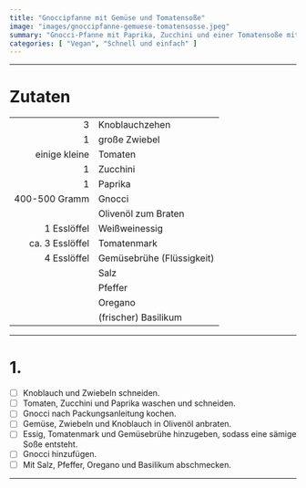 ```yaml
---
title: "Gnoccipfanne mit Gemüse und Tomatensoße"
image: "images/gnoccipfanne-gemuese-tomatensosse.jpeg"
summary: "Gnocci-Pfanne mit Paprika, Zucchini und einer Tomatensoße mit Basilikum"
categories: [ "Vegan", "Schnell und einfach" ]
---
```


---

# Zutaten

|                 |                           |
|----------------:|:--------------------------|
|               3 | Knoblauchzehen            |
|               1 | große Zwiebel             |
|   einige kleine | Tomaten                   |
|               1 | Zucchini                  |
|               1 | Paprika                   |
|   400-500 Gramm | Gnocci                    |
|                 | Olivenöl zum Braten       |
|     1 Esslöffel | Weißweinessig             |
| ca. 3 Esslöffel | Tomatenmark               |
|     4 Esslöffel | Gemüsebrühe (Flüssigkeit) |
|                 | Salz                      |
|                 | Pfeffer                   |
|                 | Oregano                   |
|                 | (frischer) Basilikum      |

---

# 1.

- [ ] Knoblauch und Zwiebeln schneiden.
- [ ] Tomaten, Zucchini und Paprika waschen und schneiden.
- [ ] Gnocci nach Packungsanleitung kochen.
- [ ] Gemüse, Zwiebeln und Knoblauch in Olivenöl anbraten.
- [ ] Essig, Tomatenmark und Gemüsebrühe hinzugeben, sodass eine sämige Soße entsteht.
- [ ] Gnocci hinzufügen.
- [ ] Mit Salz, Pfeffer, Oregano und Basilikum abschmecken.

---
